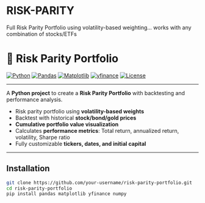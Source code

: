 # RISK-PARITY
Full Risk Parity Portfolio using volatility-based weighting... works with any combination of stocks/ETFs

# 💎 Risk Parity Portfolio

[![Python](https://img.shields.io/badge/Python-3776AB?style=for-the-badge&logo=python&logoColor=white)](https://www.python.org/) 
[![Pandas](https://img.shields.io/badge/Pandas-150458?style=for-the-badge&logo=pandas&logoColor=white)](https://pandas.pydata.org/) 
[![Matplotlib](https://img.shields.io/badge/Matplotlib-F58025?style=for-the-badge&logo=matplotlib&logoColor=white)](https://matplotlib.org/)
[![yfinance](https://img.shields.io/badge/yfinance-4B0082?style=for-the-badge&logoColor=white)](https://pypi.org/project/yfinance/)
[![License](https://img.shields.io/badge/License-MIT-pink?style=for-the-badge)](LICENSE)

---

A **Python project** to create a **Risk Parity Portfolio** with backtesting and performance analysis.  

- Risk parity portfolio using **volatility-based weights** 
- Backtest with historical **stock/bond/gold prices** 
- **Cumulative portfolio value visualization** 
- Calculates **performance metrics**: Total return, annualized return, volatility, Sharpe ratio  
- Fully customizable **tickers, dates, and initial capital**  

---

## Installation
```bash
git clone https://github.com/your-username/risk-parity-portfolio.git
cd risk-parity-portfolio
pip install pandas matplotlib yfinance numpy

